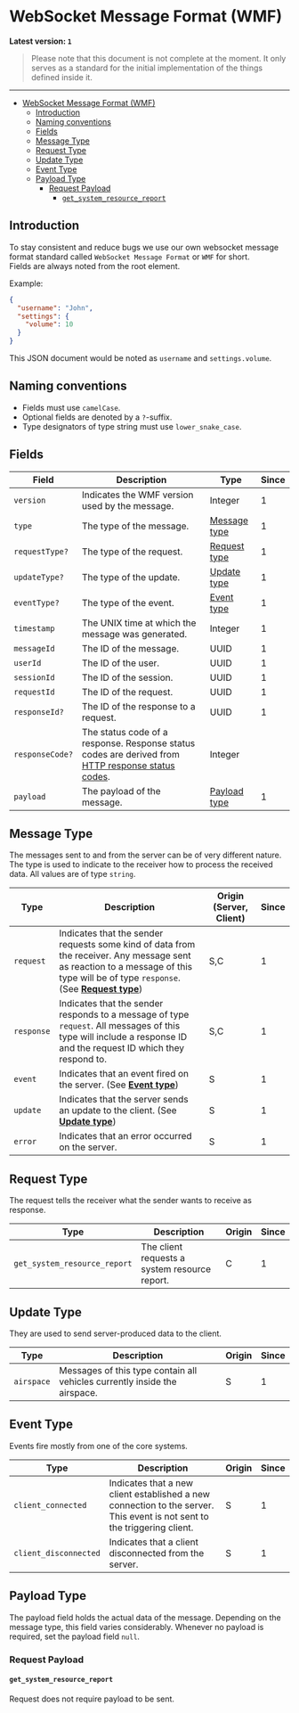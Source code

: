 # WebSocket Message Format (WMF)
**Latest version: `1`**

> Please note that this document is not complete at the moment. It only serves as a standard for the initial implementation of the things defined inside it.

---
<!-- TOC -->
* [WebSocket Message Format (WMF)](#websocket-message-format-wmf)
  * [Introduction](#introduction)
  * [Naming conventions](#naming-conventions)
  * [Fields](#fields)
  * [Message Type](#message-type)
  * [Request Type](#request-type)
  * [Update Type](#update-type)
  * [Event Type](#event-type)
  * [Payload Type](#payload-type)
    * [Request Payload](#request-payload)
      * [`get_system_resource_report`](#getsystemresourcereport)
<!-- TOC -->

## Introduction
To stay consistent and reduce bugs we use our own websocket message format standard called `WebSocket Message Format` or `WMF` for short.  
Fields are always noted from the root element.

Example:
```json
{
  "username": "John",
  "settings": {
    "volume": 10
  }
}
```
This JSON document would be noted as `username` and `settings.volume`.

## Naming conventions
- Fields must use `camelCase`.
- Optional fields are denoted by a `?`-suffix.
- Type designators of type string must use `lower_snake_case`. 

## Fields

| Field           | Description                                                                                                                                              | Type                          | Since |
|-----------------|----------------------------------------------------------------------------------------------------------------------------------------------------------|-------------------------------|-------|
| `version`       | Indicates the WMF version used by the message.                                                                                                           | Integer                       | 1     |
| `type`          | The type of the message.                                                                                                                                 | [Message type](#message-type) | 1     |
| `requestType?`  | The type of the request.                                                                                                                                 | [Request type](#request-type) | 1     |
| `updateType?`   | The type of the update.                                                                                                                                  | [Update type](#update-type)   | 1     |
| `eventType?`    | The type of the event.                                                                                                                                   | [Event type](#event-type)     | 1     |
| `timestamp`     | The UNIX time at which the message was generated.                                                                                                                 | Integer                       | 1     |    
| `messageId`     | The ID of the message.                                                                                                                                   | UUID                          | 1     |
| `userId`        | The ID of the user.                                                                                                                                      | UUID                          | 1     |
| `sessionId`     | The ID of the session.                                                                                                                                   | UUID                          | 1     |
| `requestId`     | The ID of the request.                                                                                                                                   | UUID                          | 1     |
| `responseId?`   | The ID of the response to a request.                                                                                                                     | UUID                          | 1     |
| `responseCode?` | The status code of a response. Response status codes are derived from [HTTP response status codes](https://developer.mozilla.org/en-US/docs/Web/HTTP/Status). | Integer                       |       |
| `payload`       | The payload of the message.                                                                                                                              | [Payload type](#payload-type) | 1     |


## Message Type
The messages sent to and from the server can be of very different nature. The type is used to indicate to the receiver how to process the received data.
All values are of type `string`.

| Type       | Description                                                                                                                                                                                        | Origin (Server, Client) | Since |
|------------|----------------------------------------------------------------------------------------------------------------------------------------------------------------------------------------------------|-------------------------|-------|
| `request`  | Indicates that the sender requests some kind of data from the receiver. Any message sent as reaction to a message of this type will be of type `response`. (See [**Request type**](#request-type)) | S,C                     | 1     |
| `response` | Indicates that the sender responds to a message of type `request`. All messages of this type will include a response ID and the request ID which they respond to.                                  | S,C                     | 1     |
| `event`    | Indicates that an event fired on the server. (See [**Event type**](#event-type))                                                                                                                   | S                       | 1     |
| `update`   | Indicates that the server sends an update to the client. (See [**Update type**](#update-type))                                                                                                     | S                       | 1     |
| `error`    | Indicates that an error occurred on the server.                                                                                                                                                    | S                       | 1     |


## Request Type
The request tells the receiver what the sender wants to receive as response.

| Type                         | Description                                                     | Origin | Since |
|------------------------------|-----------------------------------------------------------------|--------|-------|
| `get_system_resource_report` | The client requests a system resource report.                   | C      | 1     |


## Update Type
They are used to send server-produced data to the client.

| Type       | Description                                                               | Origin | Since |
|------------|---------------------------------------------------------------------------|--------|-------|
| `airspace` | Messages of this type contain all vehicles currently inside the airspace. | S      | 1     |


## Event Type
Events fire mostly from one of the core systems.

| Type                  | Description                                                                                                              | Origin | Since |
|-----------------------|--------------------------------------------------------------------------------------------------------------------------|--------|-------|
| `client_connected`    | Indicates that a new client established a new connection to the server. This event is not sent to the triggering client. | S      | 1     |
| `client_disconnected` | Indicates that a client disconnected from the server.                                                                    | S      | 1     |


## Payload Type
The payload field holds the actual data of the message. Depending on the message type, this field varies considerably. Whenever no payload is required, set the payload field `null`.

### Request Payload
#### `get_system_resource_report`
Request does not require payload to be sent.

















